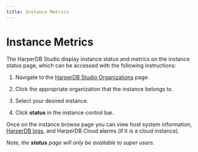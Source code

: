 ```yaml
---
title: Instance Metrics
---
```


# Instance Metrics

The HarperDB Studio display instance status and metrics on the instance status page, which can be accessed with the following instructions:

1. Navigate to the [HarperDB Studio Organizations](https://studio.harperdb.io/organizations) page.

2. Click the appropriate organization that the instance belongs to.

3. Select your desired instance.

4. Click **status** in the instance control bar.

Once on the instance browse page you can view host system information, [HarperDB logs](../logging), and HarperDB Cloud alarms (if it is a cloud instance).

_Note, the **status** page will only be available to super users._
